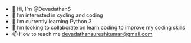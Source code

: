 - 👋 Hi, I’m @DevadathanS
- 👀 I’m interested in cycling and coding
- 🌱 I’m currently learning Python 3
- 💞️ I’m looking to collaborate on learn coding to improve my coding skills
- 📫 How to reach me devadathansureshkumar@gmail.com

<!---
DevadathanS/DevadathanS is a ✨ special ✨ repository because its `README.md` (this file) appears on your GitHub profile.
You can click the Preview link to take a look at your changes.
--->

